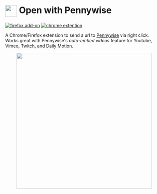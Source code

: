 # <img src="https://i.imgur.com/bKsns66.png" height="37" style="vertical-align: middle;"> Open with Pennywise

[![firefox add-on][firefox-badge]](https://addons.mozilla.org/en-GB/firefox/addon/open-with-pennywise/)
[![chrome extention][chrome-badge]](https://chrome.google.com/webstore/detail/open-with-pennywise/fhjdagpiceeimbmhamgebiflkjibgbkk)


A Chrome/Firefox extension to send a url to [Pennywise](https://github.com/kamranahmedse/pennywise)
via right click. Works great with Pennywise's _auto-embed videos_ feature for
Youtube, Vimeo, Twitch, and Daily Motion.


[firefox-badge]: https://img.shields.io/badge/firefox-555555.svg?logo=Mozilla%20Firefox
[chrome-badge]: https://img.shields.io/badge/chrome-555555.svg?logo=Google%20Chrome&logoColor=whitesmoke

<p align="center">
  <a href="https://i.imgur.com/INueYnn.gif">
    <img src="https://i.imgur.com/RrItEJz.gif" width="432">
  </a>
</p>
